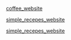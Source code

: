 [coffee_website](https://milicagareski.github.io/HTML-CSS-BOOTSTRA-Websites/1%20responsive%20websites/)

[simple_recepes_website](https://milicagareski.github.io/HTML-CSS-BOOTSTRA-Websites/2%20simple%20recepies%201/)

[simple_recepes_website](https://milicagareski.github.io/HTML-CSS-BOOTSTRA-Websites/all%20star%20project/)
